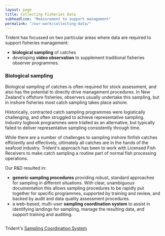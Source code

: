 ```yaml
---
layout: page
title: Collecting Fisheries Data
subheadline: "Measurement to support management"
permalink: "/our-work/collecting-data/"
---
```

Trident has focussed on two particular areas where data are required to support fisheries management:

+ **biological sampling** of catches
+ developing **video observation** to supplement traditional fisheries observer programmes.

### Biological sampling

Biological sampling of catches is often required for stock assessment, and also has the potential to directly drive management procedures. In New Zealand's offshore fisheries, observers usually undertake this sampling, but in inshore fisheries most catch sampling takes place ashore.

Historically, contracted catch sampling programmes were logistically challenging, and often struggled to achieve representative sampling. Industry logbook programmes were trialled as an alternative, but typically failed to deliver representative sampling consistently through time.

While there are a number of challenges to sampling inshore finfish catches efficiently and effectively, ultimately all catches are in the hands of the seafood industry.  Trident's approach has been to work with Licensed Fish Receivers to make catch sampling a routine part of normal fish processing operations.

Our R&D resulted in:

+ **generic sampling procedures** providing robust, standard approaches for sampling in different situations.  With clear, unambiguous documentation this allows sampling procedures to be rapidly put together for specific programmes, supported by training and review, and backed by audit and data quality assessment procedures.
+ a web-based, multi-user **sampling coordination system** to assist in identifying landings for sampling, manage the resulting data, and support training and auditing.

<div class="row">
    <img src="{{ site.urlimg }}Catch_Sampling_Logo.png" alt="">
    <p>Trident's <a href="http://scs.tridentsystems.co.nz">Sampling Coordination System</a></p>
</div><!-- /.row -->
